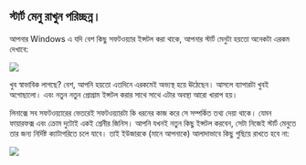 

<div id="corps">

<h2>স্টার্ট মেনু রাখুন পরিচ্ছন্ন।</h2>

আপনার Windows এ যদি বেশ কিছু সফটওয়্যার ইন্সটল করা থাকে, আপনার স্টার্ট মেনুটা হয়তো অনেকটা এরকম দেখাবে:

<img src="Images/windows_7_start_menu.png">

খুব স্বাভাবিক লাগছে? বেশ, আপনি হয়তো এতদিনে এরকমেই অভ্যস্থ হয়ে ঊঠেছেন। আসলে ব্যাপারটা খুবই অগোছালো। এবং নতুন নতুন প্রোগ্রাম ইন্সটল করার সাথে সাথে এটার অবস্থা আরো খারাপ হয়। 

লিনাক্সে সব সফটওয়্যারের ভেতরেই সফটওয়্যারটা কি ধরনের কাজ করে সে সম্পর্কিত তথ্য দেয়া থাকে। যেমন ফায়ারফক্স এবং ক্রোম দুটোই একই শ্রেনীর জিনিস। আপনি যখনই নতুন কিছু ইন্সটল করবেন, সেটা নিজেই স্টার্ট মেনুতে তার জন্য নির্দিষ্ট ক্যাটাগরিতে চলে যাবে। তাই ইউজারকে (মানে আপনাকে) আলাদাভাবে কিছু গুছিয়ে রাখতে হবে না:

<img src="Images/categories_menu.png">

</div>


